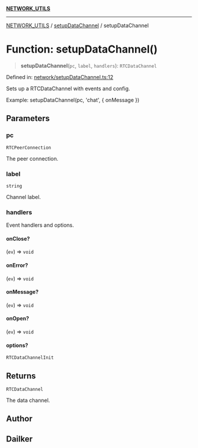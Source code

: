 [**NETWORK_UTILS**](../../README.md)

***

[NETWORK_UTILS](../../README.md) / [setupDataChannel](../README.md) / setupDataChannel

# Function: setupDataChannel()

> **setupDataChannel**(`pc`, `label`, `handlers`): `RTCDataChannel`

Defined in: [network/setupDataChannel.ts:12](https://github.com/dailker/everyutil/blob/26e2bb73429918cf0d08899e9efd90b82a42c92e/src/network/setupDataChannel.ts#L12)

Sets up a RTCDataChannel with events and config.

Example: setupDataChannel(pc, 'chat', { onMessage })

## Parameters

### pc

`RTCPeerConnection`

The peer connection.

### label

`string`

Channel label.

### handlers

Event handlers and options.

#### onClose?

(`ev`) => `void`

#### onError?

(`ev`) => `void`

#### onMessage?

(`ev`) => `void`

#### onOpen?

(`ev`) => `void`

#### options?

`RTCDataChannelInit`

## Returns

`RTCDataChannel`

The data channel.

## Author

## Dailker
